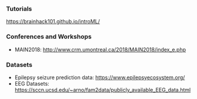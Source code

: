 ### Tutorials

https://brainhack101.github.io/introML/


### Conferences and Workshops
* MAIN2018: http://www.crm.umontreal.ca/2018/MAIN2018/index_e.php

### Datasets
* Epilepsy seizure prediction data: https://www.epilepsyecosystem.org/
* EEG Datasets: https://sccn.ucsd.edu/~arno/fam2data/publicly_available_EEG_data.html 
